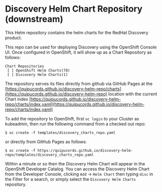 # Discovery Helm Chart Repository (downstream)

This Helm repository contains the helm charts for the RedHat Discovery product.

This repo can be used for deploying Discovery using the OpenShift Console UI. Once configured in OpenShift, it will show up as a Chart Repository as follows:

```
Chart Repositories
 [ ] OpenShift Helm Charts(78)
 [ ] Discovery Helm Charts(1)
```

The repository serves its files directly from github via GitHub Pages at the [https://quipucords.github.io/discovery-helm-repo/charts](https://quipucords.github.io/discovery-helm-repo) location with the current Chart index [https://quipucords.github.io/discovery-helm-repo/charts/index.yaml](https://quipucords.github.io/discovery-helm-repo/charts/index.yaml)

To add the repository to OpenShift, first `oc login` to your Cluster as kubeadmin, then run the following command from a checked out repo:

```
$ oc create -f templates/discovery_charts_repo.yaml
```

or directly from GitHub Pages as follows:

```
$ oc create -f https://quipucords.github.io/discovery-helm-repo/templates/discovery_charts_repo.yaml
```

Within a minute or so then the Discovery Helm Chart will appear in the OpenShift Developer Catalog. You can access the Discovery Helm Chart from the Developer Console, clicking `Add` -> `Helm Chart` then typing `disc` in the Filter for a search, or simply select the `Discovery Helm Charts` repository.
